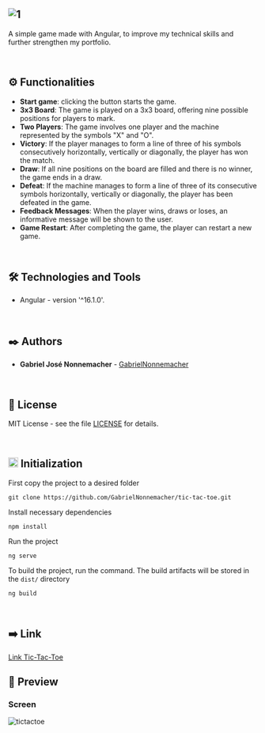 ![1](https://github.com/GabrielNonnemacher/tic-tac-toe/assets/87139289/1f5a9c78-f2af-4e99-b1d4-fcf9ab896289)
---------------------

A simple game made with Angular, to improve my technical skills and further strengthen my portfolio.

<br/>

## ⚙️ Functionalities

* **Start game**: clicking the button starts the game.
* **3x3 Board**: The game is played on a 3x3 board, offering nine possible positions for players to mark.
* **Two Players**: The game involves one player and the machine represented by the symbols "X" and "O".
* **Victory**: If the player manages to form a line of three of his symbols consecutively horizontally, vertically or diagonally, the player has won the match.
* **Draw**: If all nine positions on the board are filled and there is no winner, the game ends in a draw.
* **Defeat**: If the machine manages to form a line of three of its consecutive symbols horizontally, vertically or diagonally, the player has been defeated in the game.
* **Feedback Messages**: When the player wins, draws or loses, an informative message will be shown to the user.
* **Game Restart**: After completing the game, the player can restart a new game.

<br/>

## 🛠️ Technologies and Tools

* Angular - version '^16.1.0'.
  
<br/>

## ✒️ Authors

* **Gabriel José Nonnemacher** - [GabrielNonnemacher](https://github.com/GabrielNonnemacher)

<br/>

## 📄 License

MIT License - see the file [LICENSE](https://github.com/GabrielNonnemacher/tic-tac-toe/blob/master/LICENSE) for details.

<br/>

## <img height="20px" src="https://cdn-icons-png.flaticon.com/512/352/352163.png"> Initialization

First copy the project to a desired folder
```
git clone https://github.com/GabrielNonnemacher/tic-tac-toe.git
```
Install necessary dependencies
```
npm install
```
Run the project
```
ng serve
```
To build the project, run the command. The build artifacts will be stored in the `dist/` directory
```
ng build
```

<br/>

## ➡️ Link
<a href="" target="_blank" rel="noopener noreferrer">Link Tic-Tac-Toe<a/>
<br/>

## 👀 Preview
### Screen
![tictactoe](https://github.com/GabrielNonnemacher/tic-tac-toe/assets/87139289/5a2f8894-af70-4999-802c-aaa08182f4d2)


